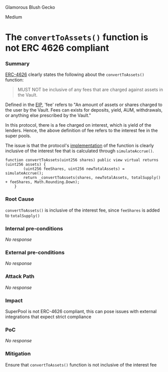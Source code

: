 Glamorous Blush Gecko

Medium

# The `convertToAssets()` function is not ERC 4626 compliant

### Summary

[ERC-4626](https://eips.ethereum.org/EIPS/eip-4626) clearly states the following about the `convertToAssets()` function:

>MUST NOT be inclusive of any fees that are charged against assets in the Vault.

Defined in the [EIP](https://eips.ethereum.org/EIPS/eip-4626), 'fee' refers to "An amount of assets or shares charged to the user by the Vault. Fees can exists for deposits, yield, AUM, withdrawals, or anything else prescribed by the Vault."

In this protocol, there is a fee charged on interest, which is yield of the lenders. Hence, the above definition of fee refers to the interest fee in the super pools. 

The issue is that the protocol's [implementation](https://github.com/sherlock-audit/2024-08-sentiment-v2/blob/0b472f4bffdb2c7432a5d21f1636139cc01561a5/protocol-v2/src/SuperPool.sol#L202) of the function is clearly inclusive of the interest fee that is calculated through `simulateAccrue()`.

```solidity
function convertToAssets(uint256 shares) public view virtual returns (uint256 assets) {
        (uint256 feeShares, uint256 newTotalAssets) = simulateAccrue();
        return _convertToAssets(shares, newTotalAssets, totalSupply() + feeShares, Math.Rounding.Down);
    }
```

### Root Cause

`convertToAssets()` is inclusive of the interest fee, since `feeShares` is added to `totalSupply()`

### Internal pre-conditions

_No response_

### External pre-conditions

_No response_

### Attack Path

_No response_

### Impact

SuperPool is not ERC-4626 compliant, this can pose issues with external integrations that expect strict compliance

### PoC

_No response_

### Mitigation

Ensure that `convertToAssets()` function is not inclusive of the interest fee